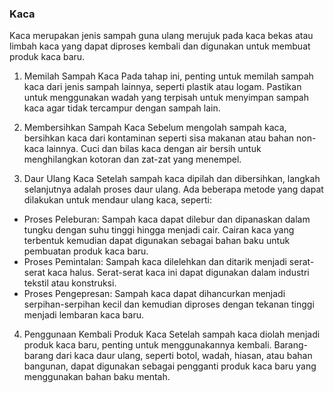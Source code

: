 

### Kaca
Kaca merupakan jenis sampah guna ulang merujuk pada kaca bekas atau limbah kaca yang dapat diproses kembali dan digunakan untuk membuat produk kaca baru. 

1. Memilah Sampah Kaca
Pada tahap ini, penting untuk memilah sampah kaca dari jenis sampah lainnya, seperti plastik atau logam. Pastikan untuk menggunakan wadah yang terpisah untuk menyimpan sampah kaca agar tidak tercampur dengan sampah lain.

2. Membersihkan Sampah Kaca
Sebelum mengolah sampah kaca, bersihkan kaca dari kontaminan seperti sisa makanan atau bahan non-kaca lainnya. Cuci dan bilas kaca dengan air bersih untuk menghilangkan kotoran dan zat-zat yang menempel.

3. Daur Ulang Kaca
Setelah sampah kaca dipilah dan dibersihkan, langkah selanjutnya adalah proses daur ulang. Ada beberapa metode yang dapat dilakukan untuk mendaur ulang kaca, seperti:
- Proses Peleburan: Sampah kaca dapat dilebur dan dipanaskan dalam tungku dengan suhu tinggi hingga menjadi cair. Cairan kaca yang terbentuk kemudian dapat digunakan sebagai bahan baku untuk pembuatan produk kaca baru.
- Proses Pemintalan: Sampah kaca dilelehkan dan ditarik menjadi serat-serat kaca halus. Serat-serat kaca ini dapat digunakan dalam industri tekstil atau konstruksi.
- Proses Pengepresan: Sampah kaca dapat dihancurkan menjadi serpihan-serpihan kecil dan kemudian diproses dengan tekanan tinggi menjadi lembaran kaca baru.

4. Penggunaan Kembali Produk Kaca
Setelah sampah kaca diolah menjadi produk kaca baru, penting untuk menggunakannya kembali. Barang-barang dari kaca daur ulang, seperti botol, wadah, hiasan, atau bahan bangunan, dapat digunakan sebagai pengganti produk kaca baru yang menggunakan bahan baku mentah.